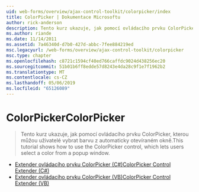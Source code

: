 ```yaml
---
uid: web-forms/overview/ajax-control-toolkit/colorpicker/index
title: ColorPicker | Dokumentace Microsoftu
author: rick-anderson
description: Tento kurz ukazuje, jak pomocí ovládacího prvku ColorPicker, kterou můžou uživatelé vybrat barvu z automaticky otevíraném okně.
ms.author: riande
ms.date: 11/14/2011
ms.assetid: 7a46340d-d7b0-427d-abbc-7fee884219ed
msc.legacyurl: /web-forms/overview/ajax-control-toolkit/colorpicker
msc.type: chapter
ms.openlocfilehash: c8721c1594cf40ed766caffdc9024d438256ec20
ms.sourcegitcommit: 51b01b6ff8edde57d8243e4da28c9f1e7f1962b2
ms.translationtype: MT
ms.contentlocale: cs-CZ
ms.lasthandoff: 05/06/2019
ms.locfileid: "65126089"
---
```

# <a name="colorpicker"></a><span data-ttu-id="ae1ec-103">ColorPicker</span><span class="sxs-lookup"><span data-stu-id="ae1ec-103">ColorPicker</span></span>

> <span data-ttu-id="ae1ec-104">Tento kurz ukazuje, jak pomocí ovládacího prvku ColorPicker, kterou můžou uživatelé vybrat barvu z automaticky otevíraném okně.</span><span class="sxs-lookup"><span data-stu-id="ae1ec-104">This tutorial shows how to use the ColorPicker control, which lets users select a color from a popup window.</span></span>

- [<span data-ttu-id="ae1ec-105">Extender ovládacího prvku ColorPicker (C#)</span><span class="sxs-lookup"><span data-stu-id="ae1ec-105">ColorPicker Control Extender (C#)</span></span>](using-the-colorpicker-control-extender-cs.md)
- [<span data-ttu-id="ae1ec-106">Extender ovládacího prvku ColorPicker (VB)</span><span class="sxs-lookup"><span data-stu-id="ae1ec-106">ColorPicker Control Extender (VB)</span></span>](using-the-colorpicker-control-extender-vb.md)

